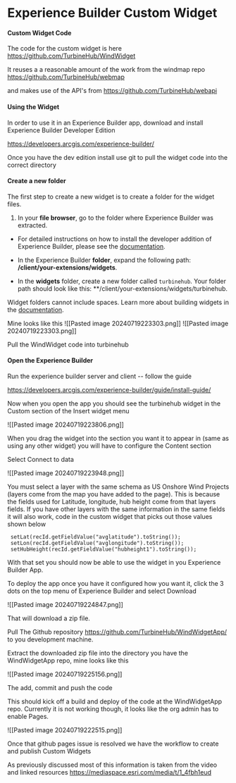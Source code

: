 # Experience Builder Custom Widget


#### Custom Widget Code

The code for the custom widget is here
https://github.com/TurbineHub/WindWidget

It reuses a a reasonable amount of the work from the windmap repo 
https://github.com/TurbineHub/webmap

and makes use of the API's from 
https://github.com/TurbineHub/webapi

#### Using the Widget

In order to use it in an Experience Builder app, download and install Experience Builder Developer Edition

https://developers.arcgis.com/experience-builder/

Once you have the dev edition install use git to pull the widget code into the correct directory

#### Create a new folder[](https://developers.arcgis.com/experience-builder/guide/create-a-starter-widget/#create-a-new-folder)

The first step to create a new widget is to create a folder for the widget files.

1. In your **file browser**, go to the folder where Experience Builder was extracted.
    

- For detailed instructions on how to install the developer addition of Experience Builder, please see the [documentation](https://developers.arcgis.com/experience-builder/guide/install-guide/).
    
- In the Experience Builder **folder**, expand the following path: **/client/your-extensions/widgets**.
    
- In the **widgets** folder, create a new folder called `turbinehub`. Your folder path should look like this: **/client/your-extensions/widgets/turbinehub.
    

Widget folders cannot include spaces. Learn more about building widgets in the [documentation](https://developers.arcgis.com/experience-builder/).

Mine looks like this ![[Pasted image 20240719223303.png]]
![[Pasted image 20240719223303.png]]


Pull the WindWidget code into turbinehub

#### Open the Experience Builder

Run the experience builder server and client -- follow the guide

https://developers.arcgis.com/experience-builder/guide/install-guide/

Now when you open the app you should see the turbinehub widget in the Custom section of the Insert widget menu

![[Pasted image 20240719223806.png]]


When you drag the widget into the section you want it to appear in (same as using any other widget)  you will have to configure the Content section 

Select Connect to data

![[Pasted image 20240719223948.png]]

You must select a layer with the same schema as US Onshore Wind Projects (layers come from the map you have added to the page).  This is because the fields used for Latitude, longitude, hub height come from that layers fields.  If you have other layers with the same information in the same fields it will also work,  code in the custom widget that picks out those values shown below

```
 setLat(recId.getFieldValue("avglatitude").toString());
 setLon(recId.getFieldValue("avglongitude").toString());
 setHubHeight(recId.getFieldValue("hubheight1").toString());
```

With that set you should now be able to use the widget in you Experience Builder App.


To deploy the app once you have it configured how you want it, click the 3 dots on the top menu of Experience Builder and select Download


![[Pasted image 20240719224847.png]]

That will download a zip file.

Pull The Github repository https://github.com/TurbineHub/WindWidgetApp/ to you development machine.  

Extract the downloaded zip file into the directory you have the WindWidgetApp repo, mine looks like this


![[Pasted image 20240719225156.png]]

The add, commit and push the code

This should kick off a build and deploy of the code at the WindWidgetApp repo. 
Currently it is not working though,  it looks like the org admin has to enable Pages.

![[Pasted image 20240719222515.png]]

Once that github pages issue is resolved we have the workflow to create and publish Custom Widgets

As previously discussed most of this information is taken from the video and linked resources
https://mediaspace.esri.com/media/t/1_4fbh1eud

